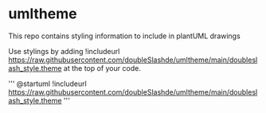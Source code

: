 # umltheme
This repo contains styling information to include in plantUML drawings

Use stylings by adding !includeurl https://raw.githubusercontent.com/doubleSlashde/umltheme/main/doubleslash_style.theme at the top of your code.

'''
@startuml <your plantuml drawing>
!includeurl https://raw.githubusercontent.com/doubleSlashde/umltheme/main/doubleslash_style.theme
'''
